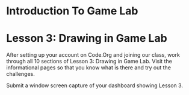 # Introduction To Game Lab

# Lesson 3: Drawing in Game Lab

After setting up your account on Code.Org and joining our class, work through all 10 sections of Lesson 3: Drawing in Game Lab. Visit the informational pages so that you know what is there and try out the challenges.

Submit a window screen capture of your dashboard showing Lesson 3.

